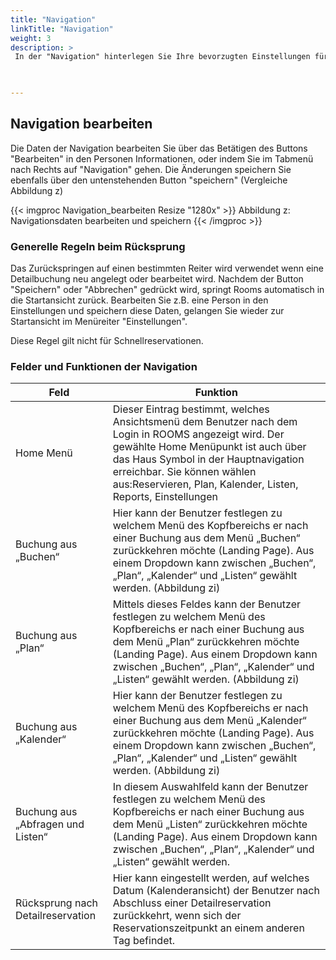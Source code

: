 ```yaml
---
title: "Navigation"
linkTitle: "Navigation"
weight: 3
description: >
 In der "Navigation" hinterlegen Sie Ihre bevorzugten Einstellungen für die Führung durch die Menüpunkte.
 


---
```

## Navigation bearbeiten 
Die Daten der Navigation bearbeiten Sie über das Betätigen des Buttons "Bearbeiten" in den Personen Informationen, oder indem Sie im Tabmenü nach Rechts auf "Navigation" gehen. Die Änderungen speichern Sie ebenfalls über den untenstehenden Button "speichern" (Vergleiche Abbildung z)

{{< imgproc Navigation_bearbeiten Resize "1280x" >}}
Abbildung z: Navigationsdaten bearbeiten und speichern
{{< /imgproc >}}

### Generelle Regeln beim Rücksprung 
Das Zurückspringen auf einen bestimmten Reiter wird verwendet wenn eine Detailbuchung neu angelegt oder bearbeitet wird. Nachdem der Button "Speichern" oder "Abbrechen" gedrückt wird, springt Rooms automatisch in die Startansicht zurück. Bearbeiten Sie z.B. eine Person in den Einstellungen und speichern diese Daten, gelangen Sie wieder zur Startansicht im Menüreiter "Einstellungen".

Diese Regel gilt nicht für Schnellreservationen.

### Felder und Funktionen der Navigation 


| Feld         | Funktion         | 
| ------------- |-------------  | 
| Home Menü      | Dieser Eintrag bestimmt, welches Ansichtsmenü dem Benutzer nach dem Login in ROOMS angezeigt wird. Der gewählte Home Menüpunkt ist auch über das Haus Symbol in der Hauptnavigation erreichbar. Sie können wählen aus:Reservieren, Plan, Kalender, Listen, Reports, Einstellungen | 
| Buchung aus „Buchen“     | Hier kann der Benutzer festlegen zu welchem Menü des Kopfbereichs er nach einer Buchung aus dem Menü „Buchen“ zurückkehren möchte (Landing Page). Aus einem Dropdown kann zwischen „Buchen“, „Plan“, „Kalender“ und „Listen“ gewählt werden. (Abbildung zi)      |   
| Buchung aus „Plan“ | Mittels dieses Feldes kann der Benutzer festlegen zu welchem Menü des Kopfbereichs er nach einer Buchung aus dem Menü „Plan“ zurückkehren möchte (Landing Page). Aus einem Dropdown kann zwischen „Buchen“, „Plan“, „Kalender“ und „Listen“ gewählt werden. (Abbildung zi)        |   
| Buchung aus „Kalender“ |Hier kann der Benutzer festlegen zu welchem Menü des Kopfbereichs er nach einer Buchung aus dem Menü „Kalender“ zurückkehren möchte (Landing Page). Aus einem Dropdown kann zwischen „Buchen“, „Plan“, „Kalender“ und „Listen“ gewählt werden. (Abbildung zi)     |   
| Buchung aus „Abfragen und Listen“ | In diesem Auswahlfeld kann der Benutzer festlegen zu welchem Menü des Kopfbereichs er nach einer Buchung aus dem Menü „Listen“ zurückkehren möchte (Landing Page). Aus einem Dropdown kann zwischen „Buchen“, „Plan“, „Kalender“ und „Listen“ gewählt werden.      |   
| Rücksprung nach Detailreservation | Hier kann eingestellt werden, auf welches Datum (Kalenderansicht) der Benutzer nach Abschluss einer Detailreservation zurückkehrt, wenn sich der Reservationszeitpunkt an einem anderen Tag befindet.      |   


